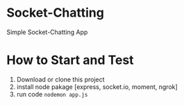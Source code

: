 # Socket-Chatting
Simple Socket-Chatting App  

# How to Start and Test  
1. Download or clone this project
2. install node pakage [express, socket.io, moment, ngrok]
3. run code `nodemon app.js `